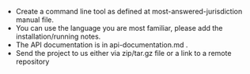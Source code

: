 - Create a command line tool as defined at most-answered-jurisdiction manual file.
- You can use the language you are most familiar, please add the installation/running notes.
- The API documentation is in api-documentation.md .
- Send the project to us either via zip/tar.gz file or a link to a remote repository
